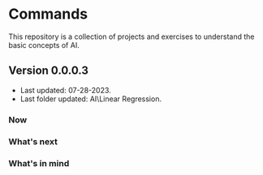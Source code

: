 # Commands

This repository is a collection of projects and exercises to understand the basic concepts of AI.

## Version 0.0.0.3

- Last updated: 07-28-2023.
- Last folder updated: AI\Linear Regression.

### Now

### What's next

### What's in mind
